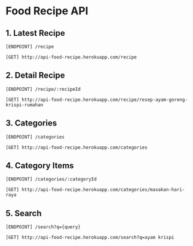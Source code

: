 # Food Recipe API

## 1. Latest Recipe
```
[ENDPOINT] /recipe
```
```
[GET] http://api-food-recipe.herokuapp.com/recipe
```

## 2. Detail Recipe
```
[ENDPOINT] /recipe/:recipeId
```
```
[GET] http://api-food-recipe.herokuapp.com/recipe/resep-ayam-goreng-krispi-rumahan
```

## 3. Categories
```
[ENDPOINT] /categories
```
```
[GET] http://api-food-recipe.herokuapp.com/categories
```

## 4. Category Items
```
[ENDPOINT] /categories/:categoryId
```
```
[GET] http://api-food-recipe.herokuapp.com/categories/masakan-hari-raya
```

## 5. Search
```
[ENDPOINT] /search?q={query}
```
```
[GET] http://api-food-recipe.herokuapp.com/search?q=ayam krispi
```
